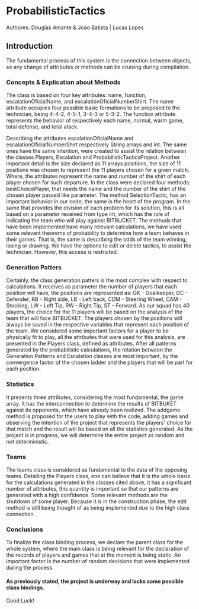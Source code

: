 # ProbabilisticTactics

Authores: Douglas Amante & João Batista | Lucas Lopes

## Introduction
The fundamental process of this system is the connection between objects, so any change of attributes or methods can be
cruising during compilation.

### Concepts & Explication about Methods

The class is based on four key attributes: name, function, escalationOficialName, and escalationOficialNumberShirt.
The name attribute occupies four possible basic formations to be proposed to the technician, being 4-4-2, 4-5-1, 3-4-3 or 5-3-2. The function attribute represents the behavior of respectively each name, normal, warm game, total defense, and total atack.

Describing the attributes escalationOficialName and escalationOficialNumberShirt respectively String arrays and int.
The same ones have the same intention, were created to assist the relation between the classes Players, Escalation and ProbabilisticTacticsProject. Another important detail is the size declared as 11 arrays positions, the size of 11 positions was chosen to represent the 11 players chosen for a given match. Where, the attributes represent the name and number of the shirt of each player chosen for such departure. In the class were declared four methods: bestChoicePlayer, that needs the name and the number of the shirt of the chosen player passed like parameter.
The method SelectionTactic, has an important behavior in our code, the same is the heart of the program. In the same that provides the division
of each problem for its solution, this is all based on a parameter received from type int, which has the role of indicating the team who will play against BITBUCKET.
The methods that have been implemented have many relevant calculations, we have used some relevant theorems of probability to
determine how a team behaves in their games. That is, the same is describing the odds of the team winning, losing or drawing. We have the options to edit or delete tactics, to assist the technician. However, this access is restricted.

### Generation Patters

Certainly, the class generation patters is the most complex with respect to calculations. It receives as parameter the number of players that each position will have, the positions are represented as: GK - Goalkeeper, DC - Defender, RB - Right side, LB - Left back, CDM - Steering Wheel, CAM - Stocking, LW - Left Tip, 	RW - Right Tip, ST - Forward.
As our squad has 40 players, the choice for the 11 players will be based on the analysis of the team that will face BITBUCKET. The players chosen by the positions will always be saved in the respective variables that represent each position of the team.
We considered some important factors for a player to be physically fit to play, all the attributes that were used for this analysis, are presented in the Players class, defined as attributes.
After all patterns generated by the probabilistic calculations, the relation between the Generation Patterns and Escalation classes are most important, by the convergence factor of the chosen ladder and the players that will be part for each position.

### Statistics

It presents three attributes, considering the most fundamental, the game array. It has the interconnection to determine the
results of BITBUKET against its opponents, which have already been realized.
The addgame method is proposed for the users to play with the code, adding games and observing the intention of the project that represents the players' choice for that match and the result will be based on all the statistics generated. As the project is in progress, we will determine the entire project as random and not deterministic.

### Teams

The teams class is considered as fundamental to the data of the opposing teams.
Detailing the Players class, one can believe that it is the whole basis for the calculations generated in the classes cited above, it has a significant number of attributes, this quantity is important so that our patterns are generated with a high confidence.
Some relevant methods are the shutdown of some player. Because it is in the construction phase, the edit method
is still being thought of as being implemented due to the high class connection.


### Conclusions

To finalize the class binding process, we declare the parent class for the whole system, where the main class is being
relevant for the declaration of the records of players and games that at the moment is being static. An important factor is the number of random decisions that were implemented during the process.

#### As previously stated, the project is underway and lacks some possible class bindings.

Good Luck!
